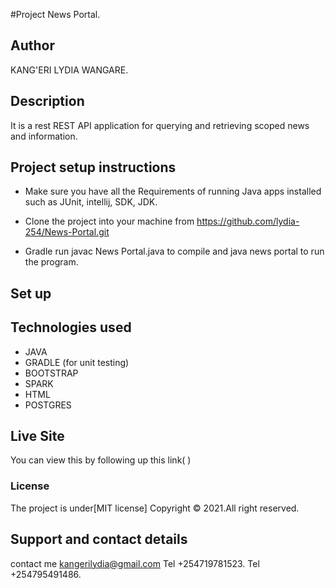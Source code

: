 #Project
News Portal.

## Author
KANG'ERI LYDIA WANGARE.

## Description
It is a rest REST API application for querying and retrieving scoped news and information.


## Project setup instructions
* Make sure you have all the Requirements of running Java apps installed such as JUnit, intellij, SDK, JDK.

* Clone the project into your machine from https://github.com/lydia-254/News-Portal.git

* Gradle run javac News Portal.java to compile and java news portal to run the program.

## Set up


## Technologies used
* JAVA
* GRADLE (for unit testing)
* BOOTSTRAP
* SPARK
* HTML
* POSTGRES

## Live Site

You can view this by following up this link( )

### License

The project is under[MIT license]
Copyright &copy; 2021.All right reserved.

## Support and contact details

contact me kangerilydia@gmail.com
Tel +254719781523.
Tel +254795491486.
